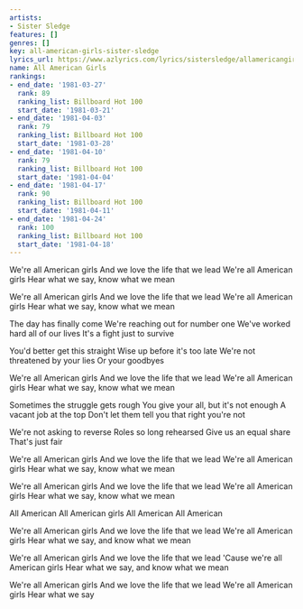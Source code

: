 ```yaml
---
artists:
- Sister Sledge
features: []
genres: []
key: all-american-girls-sister-sledge
lyrics_url: https://www.azlyrics.com/lyrics/sistersledge/allamericangirls.html
name: All American Girls
rankings:
- end_date: '1981-03-27'
  rank: 89
  ranking_list: Billboard Hot 100
  start_date: '1981-03-21'
- end_date: '1981-04-03'
  rank: 79
  ranking_list: Billboard Hot 100
  start_date: '1981-03-28'
- end_date: '1981-04-10'
  rank: 79
  ranking_list: Billboard Hot 100
  start_date: '1981-04-04'
- end_date: '1981-04-17'
  rank: 90
  ranking_list: Billboard Hot 100
  start_date: '1981-04-11'
- end_date: '1981-04-24'
  rank: 100
  ranking_list: Billboard Hot 100
  start_date: '1981-04-18'
---
```


We're all American girls
And we love the life that we lead
We're all American girls
Hear what we say, know what we mean

We're all American girls
And we love the life that we lead
We're all American girls
Hear what we say, know what we mean

The day has finally come
We're reaching out for number one
We've worked hard all of our lives
It's a fight just to survive

You'd better get this straight
Wise up before it's too late
We're not threatened by your lies
Or your goodbyes

We're all American girls
And we love the life that we lead
We're all American girls
Hear what we say, know what we mean

Sometimes the struggle gets rough
You give your all, but it's not enough
A vacant job at the top
Don't let them tell you that right you're not

We're not asking to reverse
Roles so long rehearsed
Give us an equal share
That's just fair

We're all American girls
And we love the life that we lead
We're all American girls
Hear what we say, know what we mean

We're all American girls
And we love the life that we lead
We're all American girls
Hear what we say, know what we mean

All American
All American girls
All American
All American

We're all American girls
And we love the life that we lead
We're all American girls
Hear what we say, and know what we mean

We're all American girls
And we love the life that we lead
'Cause we're all American girls
Hear what we say, and know what we mean

We're all American girls
And we love the life that we lead
We're all American girls
Hear what we say



